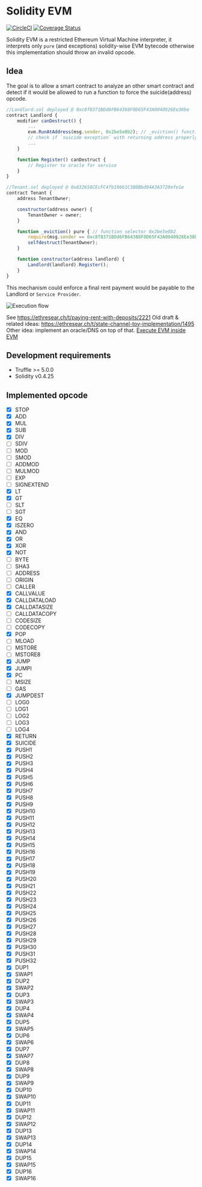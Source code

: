 # Solidity EVM

[![CircleCI](https://circleci.com/gh/Magicking/solidity-evm/tree/master.svg?style=shield)](https://circleci.com/gh/Magicking/solidity-evm/tree/master)
[![Coverage Status](https://coveralls.io/repos/github/Magicking/solidity-evm/badge.svg?branch=master)](https://coveralls.io/github/Magicking/solidity-evm?branch=master)

Solidity EVM is a restricted Ethereum Virtual Machine interpreter, it
interprets only `pure` (and exceptions) solidity-wise EVM bytecode otherwise this implementation
should throw an invalid opcode.

## Idea

The goal is to allow a smart contract to analyze an other smart contract and
detect if it would be allowed to run a function to force the suicide(address)
opcode.

```javascript
//Landlord.sol deployed @ 0xc8f8371BDd6FB64388F0D65F43A0040926Ee38be
contract Landlord {
	modifier canDestruct() {
		...
		evm.RunAtAddress(msg.sender, 0x2be5e0b2); // _eviction() function selector
		// check if `suicide exception` with returning address properly set
		...
	}

	function Register() canDestruct {
		// Register to oracle for service
	}
}

//Tenant.sol deployed @ 0x832658CEcFC4fb19661C3B8Bbd04A3A3720efe1e
contract Tenant {
	address TenantOwner;

	constructor(address owner) {
		TenantOwner = owner;
	}

	function _eviction() pure { // function selector 0x2be5e0b2
		require(msg.sender == 0xc8f8371BDd6FB64388F0D65F43A0040926Ee38be); // TODO add way to use storage for this particular usage
		selfdestruct(TenantOwner);
	}

	function constructor(address landlord) {
		Landlord(landlord).Register();
	}
}

```

This mechanism could enforce a final rent payment would be payable to the Landlord or `Service Provider`.

![Execution flow](docs/diagram.svg)

See https://ethresear.ch/t/paying-rent-with-deposits/2221
Old draft & related ideas: https://ethresear.ch/t/state-channel-toy-implementation/1495
Other idea: implement an oracle/DNS on top of that.
[Execute EVM inside EVM](https://github.com/ethereum/EIPs/issues/726)

## Development requirements

 * Truffle >= 5.0.0
 * Solidity v0.4.25

## Implemented opcode

 - [x] STOP
 - [x] ADD
 - [x] MUL
 - [x] SUB
 - [x] DIV
 - [ ] SDIV
 - [ ] MOD
 - [ ] SMOD
 - [ ] ADDMOD
 - [ ] MULMOD
 - [ ] EXP
 - [ ] SIGNEXTEND
 - [x] LT
 - [x] GT
 - [ ] SLT
 - [ ] SGT
 - [x] EQ
 - [x] ISZERO
 - [x] AND
 - [x] OR
 - [x] XOR
 - [x] NOT
 - [ ] BYTE
 - [ ] SHA3
 - [ ] ADDRESS
 - [ ] ORIGIN
 - [ ] CALLER
 - [x] CALLVALUE
 - [x] CALLDATALOAD
 - [x] CALLDATASIZE
 - [ ] CALLDATACOPY
 - [ ] CODESIZE
 - [ ] CODECOPY
 - [x] POP
 - [ ] MLOAD
 - [ ] MSTORE
 - [ ] MSTORE8
 - [x] JUMP
 - [x] JUMPI
 - [x] PC
 - [ ] MSIZE
 - [ ] GAS
 - [x] JUMPDEST
 - [ ] LOG0
 - [ ] LOG1
 - [ ] LOG2
 - [ ] LOG3
 - [ ] LOG4
 - [x] RETURN
 - [x] SUICIDE
 - [x] PUSH1
 - [x] PUSH2
 - [x] PUSH3
 - [x] PUSH4
 - [x] PUSH5
 - [x] PUSH6
 - [x] PUSH7
 - [x] PUSH8
 - [x] PUSH9
 - [x] PUSH10
 - [x] PUSH11
 - [x] PUSH12
 - [x] PUSH13
 - [x] PUSH14
 - [x] PUSH15
 - [x] PUSH16
 - [x] PUSH17
 - [x] PUSH18
 - [x] PUSH19
 - [x] PUSH20
 - [x] PUSH21
 - [x] PUSH22
 - [x] PUSH23
 - [x] PUSH24
 - [x] PUSH25
 - [x] PUSH26
 - [x] PUSH27
 - [x] PUSH28
 - [x] PUSH29
 - [x] PUSH30
 - [x] PUSH31
 - [x] PUSH32
 - [x] DUP1
 - [x] SWAP1
 - [x] DUP2
 - [x] SWAP2
 - [x] DUP3
 - [x] SWAP3
 - [x] DUP4
 - [x] SWAP4
 - [x] DUP5
 - [x] SWAP5
 - [x] DUP6
 - [x] SWAP6
 - [x] DUP7
 - [x] SWAP7
 - [x] DUP8
 - [x] SWAP8
 - [x] DUP9
 - [x] SWAP9
 - [x] DUP10
 - [x] SWAP10
 - [x] DUP11
 - [x] SWAP11
 - [x] DUP12
 - [x] SWAP12
 - [x] DUP13
 - [x] SWAP13
 - [x] DUP14
 - [x] SWAP14
 - [x] DUP15
 - [x] SWAP15
 - [x] DUP16
 - [x] SWAP16
